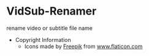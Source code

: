 # VidSub-Renamer
rename video or subtitle file name


- Copyright Information
  - Icons made by [Freepik](http://www.freepik.com/) from www.flaticon.com
